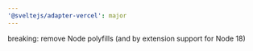 ```yaml
---
'@sveltejs/adapter-vercel': major
---
```


breaking: remove Node polyfills (and by extension support for Node 18)

